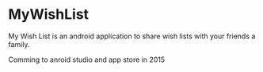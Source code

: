 # MyWishList

My Wish List is an android application to share wish lists with your friends a family.

Comming to anroid studio and app store in 2015

